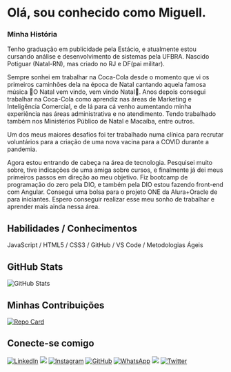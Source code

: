# Olá, sou conhecido como Miguell.
### Minha História
Tenho graduação em publicidade pela Estácio, e atualmente estou cursando análise e desenvolvimento de sistemas pela UFBRA. Nascido Potiguar (Natal-RN), mas criado no RJ e DF(pai militar).

Sempre sonhei em trabalhar na Coca-Cola desde o momento que vi os primeiros caminhões dela na época de Natal cantando aquela famosa música 🎵O Natal vem vindo, vem vindo Natal🎵. Anos depois consegui trabalhar na Coca-Cola como aprendiz nas áreas de Marketing e Inteligência Comercial, e de lá para cá venho aumentando minha experiência nas áreas administrativa e no atendimento. Tendo trabalhado também nos Ministérios Público de Natal e Macaíba, entre outros.

Um dos meus maiores desafios foi ter trabalhado numa clínica para recrutar voluntários para a criação de uma nova vacina para a COVID durante a pandemia.

Agora estou entrando de cabeça na área de tecnologia. Pesquisei muito sobre, tive indicações de uma amiga sobre cursos, e finalmente já dei meus primeiros passos em direção ao meu objetivo. Fiz bootcamp de programação do zero pela DIO, e também pela DIO estou fazendo front-end com Angular. Consegui uma bolsa para o projeto ONE da Alura+Oracle de para iniciantes. Espero conseguir realizar esse meu sonho de trabalhar e aprender mais ainda nessa área.

## Habilidades / Conhecimentos
JavaScript / HTML5 / CSS3 / GitHub / VS Code / Metodologias Ágeis

## GitHub Stats
![GitHub Stats](https://github-readme-stats.vercel.app/api?username=miguellcapistrano&theme=transparent&bg_color=20B2AA&border_color=DCDCDC&show_icons=true&icon_color=FFA500&title_color=FFF&text_color=FFF&hide_title=true)

## Minhas Contribuições
[![Repo Card](https://github-readme-stats.vercel.app/api/pin/?username=miguellcapistrano&repo=dio-lab-open-source&bg_color=20B2AA&&border_color=DCDCDC&show_icons=true&icon_color=FFA500&title_color=FFF&text_color=FFF)](https://github.com/miguellcapistrano/dio-lab-open-source)

## Conecte-se comigo
 [![LinkedIn](https://img.shields.io/badge/LinkedIn-FFF?style=for-the-badge&logo=linkedin&logoColor=0E76A8)](https://www.linkedin.com/in/miguell-capistrano/)
 <a href="https://www.instagram.com/miguellcapistrano" target="_blank"><img src="https://img.shields.io/badge/-Instagram-%23E4405F?style=for-the-badge&logo=instagram&logoColor=white" target="_blank"></a> 
[![Instagram](https://img.shields.io/badge/Instagram-100?style=for-the-badge&logo=instagram)](https://www.instagram.com/miguellcapistrano/)
[![GitHub](https://img.shields.io/badge/GitHbt-000?style=for-the-badge&logo=github&logoColor=white)](+https://github.com/miguellcapistrano)
[![WhatsApp](https://img.shields.io/badge/WhatsApp-25D366?style=for-the-badge&logo=whatsapp&logoColor=white)](https://wa.me/5584994818806)
<a href = "mailto:luizmiguell9322@gmail.com"><img src="https://img.shields.io/badge/Gmail-D14836?style=for-the-badge&logo=gmail&logoColor=white" target="_blank"></a>
[![Twitter](https://img.shields.io/badge/Twitter-049?style=for-the-badge&logo=twitter)](https://twitter.com/miguellcom2eli)
